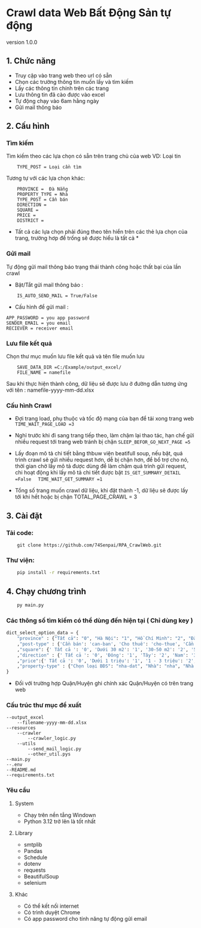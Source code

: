 # Crawl data Web Bất Động Sản tự động
version 1.0.0

## 1. Chức năng
- Truy cập vào trang web theo url có sẵn
- Chọn các trường thông tin muốn lấy và tìm kiếm 
- Lấy các thông tin chính trên các trang
- Lưu thông tin đã cào được vào excel
- Tự động chạy vào 6am hằng ngày 
- Gửi mail thông báo 

## 2. Cấu hình
### Tìm kiếm 
Tìm kiếm theo các lựa chọn có sẵn trên trang chủ của web
VD: Loại tin 
```.env 
    TYPE_POST = Loại cần tìm 
```
Tương tự với các lựa chọn khác: 
``` .env
    PROVINCE =  Đà Nẵng 
    PROPERTY_TYPE = Nhà
    TYPE_POST = Cần bán
    DIRECTION = 
    SQUARE = 
    PRICE = 
    DISTRICT = 
```
* Tất cả các lựa chọn phải đúng theo tên hiển trên các thẻ lựa chọn của trang, trường hơp để trống sẽ được hiểu là tất cả  *

### Gửi mail 
Tự động gửi mail thông báo trạng thái thành công hoặc thất bại của lần crawl 
- Bật/Tắt gửi mail thông báo :
``` .env
    IS_AUTO_SEND_MAIL = True/False
```
- Cấu hình để gửi mail :
``` .env
APP_PASSWORD = you app password
SENDER_EMAIL = you email 
RECIEVER = receiver email 
```

### Lưu file kết quả 
Chọn thư mục muốn lưu file kết quả và tên file muốn lưu
``` .env
    SAVE_DATA_DIR =C:/Example/output_excel/
    FILE_NAME = namefile
```
Sau khi thực hiện thành công, dữ liệu sẽ được lưu ở đường dẫn tương ứng với tên : namefile-yyyy-mm-dd.xlsx

### Cấu hình Crawl 
- Đợi trang load, phụ thuộc và tốc độ mạng của bạn để tải xong trang web  
    `TIME_WAIT_PAGE_LOAD =3 `
- Nghỉ trước khi đi sang trang tiếp theo, làm chậm lại thao tác, hạn chế gửi nhiều request tới trang web tránh bị chặn
    `SLEEP_BEFOR_GO_NEXT_PAGE =5`
- Lấy đoạn mô tả chi tiết bằng thbuw viện beatifull soup, nếu bật, quá trình crawl sẽ gửi nhiều request hơn, dễ bị chặn hơn, để bổ trợ cho nó, thời gian chờ lấy mô tả được dùng để làm chậm quá trình gửi request, chi hoạt động khi lấy mô tả chi tiết được bật
    `IS_GET_SUMMARY_DETAIL =False  `
   ` TIME_WAIT_GET_SUMMARY =1   `

- Tổng số trang muốn crawl dữ liệu, khi đặt thành -1, dữ liệu sẽ được lấy tới khi hết hoặc bị chặn 
    TOTAL_PAGE_CRAWL = 3 

## 3. Cài đặt 
### Tải code:
```
    git clone https://github.com/74Senpai/RPA_CrawlWeb.git
```
### Thư viện:
```cmd 
    pip install -r requirements.txt
```

## 4. Chạy chương trình 
```cmd
    py main.py
```

### Các thông số  tìm kiếm có thể dùng đến hiện tại ( Chỉ dùng key )
``` py
dict_select_option_data = {
    "province" : {"Tất cả": "0", "Hà Nội": "1", "Hồ Chí Minh": "2", "Đà Nẵng": "3", "Hải Phòng": "4", "Cần Thơ": "5", "An Giang": "6", "Bà Rịa Vũng Tàu": "7", "Bạc Liêu": "8", "Bắc Kạn": "9", "Bắc Giang": "10", "Bắc Ninh": "12", "Bến Tre": "13", "Bình Dương": "14", "Bình Định": "15", "Bình Phước": "16", "Bình Thuận": "17", "Cà Mau": "18", "Cao Bằng": "19", "Đắk Lắk": "20", "Đăk Nông": "21", "Điện Biên": "22", "Đồng Nai": "23", "Đồng Tháp": "24", "Gia Lai": "25", "Hà Giang": "26", "Hà Nam": "27", "Hà Tĩnh": "28", "Hải Dương": "11", "Hậu Giang": "29", "Hòa Bình": "30", "Hưng Yên": "31", "Khánh Hòa": "32", "Kiên Giang": "33", "Kon Tum": "34", "Lai Châu": "35", "Lâm Đồng": "36", "Lạng Sơn": "37", "Lào Cai": "38", "Long An": "39", "Nam Định": "40", "Nghệ An": "41", "Ninh Bình": "42", "Ninh Thuận": "43", "Phú Thọ": "44", "Phú Yên": "45", "Quảng Bình": "46", "Quảng Nam": "47", "Quảng Ngãi": "48", "Quảng Ninh": "49", "Quảng Trị": "50", "Sóc Trăng": "51", "Sơn La": "52", "Tây Ninh": "53", "Thái Bình": "54", "Thái Nguyên": "55", "Thanh Hóa": "56", "Thừa Thiên-Huế": "57", "Tiền Giang": "58", "Trà Vinh": "59", "Tuyên Quang": "60", "Vĩnh Long": "61", "Vĩnh Phúc": "62", "Yên Bái": "63"}
    ,"post-type" : {'Cần bán': 'can-ban', 'Cho thuê': 'cho-thue', 'Cần mua': 'can-mua', 'Cần thuê': 'can-thue'}
    ,"square": {' Tất cả ': '0', 'Dưới 30 m2': '1', '30-50 m2': '2', '50-70 m2': '3', '70-100 m2': '4', '100-150 m2': '5', '150-200 m2': '6', '200-250 m2': '7', '250-300 m2': '8', '300-350 m2': '9', '350-400 m2': '10', '400-600 m2': '11', '600-800 m2': '12', '800-1000 m2': '13', 'Trên 1000 m2': '14'}
    ,"direction" : {' Tất cả ': '0', 'Đông': '1', 'Tây': '2', 'Nam': '3', 'Bắc': '4', 'Đông Nam': '5', 'Đông Bắc': '6', 'Tây Nam': '7', 'Tây Bắc': '8'}
    ,"price":{' Tất cả ': '0', 'Dưới 1 triệu': '1', '1 - 3 triệu': '2', '3 - 5 triệu': '3', '5 - 10 triệu': '4', '10 - 15 triệu': '5', '15 - 20 triệu': '6', '20 - 30 triệu': '7', '30 - 40 triệu': '8', '40 - 60 triệu': '9', '60 - 80 triệu': '10', '80 - 100 triệu': '11', '100 - 300 triệu': '12', '300 - 500 triệu': '13', '500 - 800 triệu': '14', '800 - 1 tỷ': '15', '1 - 2 tỷ': '16', '2 - 3 tỷ': '17', '3 - 4 tỷ': '18', '4 - 6 tỷ': '19', '6 - 8 tỷ': '20', '8 - 10 tỷ': '21', '10 - 15 tỷ': '22', '15 - 20 tỷ': '23', '20 - 30 tỷ': '24', '30 - 60 tỷ': '25', 'Trên 60 tỷ': '26'}
    ,"property-type" : {"Chọn loại BĐS": "nha-dat", "Nhà": "nha", "Nhà mặt tiền": "nha-mat-tien", " Nhà trong hẻm": "nha-trong-hem", "Biệt thự, nhà liền kề": "biet-thu-nha-lien-ke", "Căn hộ chung cư": "can-ho-chung-cu", "Phòng trọ, nhà trọ": "phong-tro-nha-tro", "Văn phòng": "van-phong", "Kho, xưởng": "kho-xuong", "Nhà hàng, khách sạn": "nha-hang-khach-san", "Shop, kiot, quán": "shop-kiot-quan", "Trang trại": "trang-trai", "Mặt bằng": "mat-bang", "Đất thổ cư, đất ở": "dat-tho-cu-dat-o", "Đất nền, liền kề, đất dự án": "dat-nen-lien-ke-dat-du-an", "Đất nông, lâm nghiệp": "dat-nong-lam-nghiep", "Các loại khác": "cac-loai-khac"}
}
```
- Đối với trường hợp Quận/Huyện ghi chính xác Quận/Huyện có trên trang web 

### Cấu trúc thư mục đề xuất 
    --output_excel
        --filename-yyyy-mm-dd.xlsx 
    --resources 
        --crawler
            --crawler_logic.py
        --utils 
            --send_mail_logic.py
            --other_util.pys
    --main.py
    --.env
    --README.md
    --requirements.txt 

### Yêu cầu 
1. System
    - Chạy trên nền tẳng Windown 
    - Python 3.12 trở lên là tốt nhất

2. Library 
    - smtplib 
    - Pandas 
    - Schedule 
    - dotenv 
    - requests 
    - BeautifulSoup
    - selenium

3. Khác  
    - Có thể kết nối internet  
    - Có trình duyệt  Chrome 
    - Có app password cho tính năng tự động gửi email  


